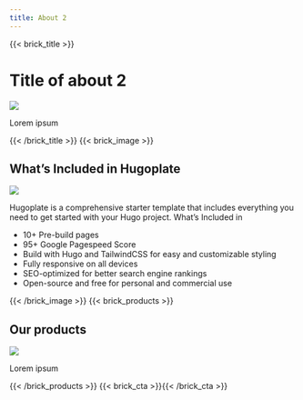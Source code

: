 ```yaml
---
title: About 2
---
```

{{< brick_title >}}

# Title of about 2

![](/uploads/image.webp)

Lorem ipsum

{{< /brick_title >}}
{{< brick_image >}}

## What’s Included in Hugoplate

![](/uploads/image.jpg)

Hugoplate is a comprehensive starter template that includes everything you need to get started with your Hugo project. What’s Included in 

- 10+ Pre-build pages
- 95+ Google Pagespeed Score
- Build with Hugo and TailwindCSS for easy and customizable styling
- Fully responsive on all devices
- SEO-optimized for better search engine rankings
- Open-source and free for personal and commercial use

{{< /brick_image >}}
{{< brick_products >}}

## Our products

![](/uploads/image.jpg)

Lorem ipsum

{{< /brick_products >}}
{{< brick_cta >}}{{< /brick_cta >}}
